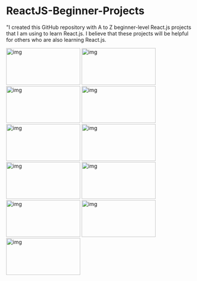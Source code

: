# ReactJS-Beginner-Projects

"I created this GitHub repository with A to Z beginner-level React.js projects that I am using to learn React.js. I believe that these projects will be helpful for others who are also learning React.js.


<div>

<img src="https://res.cloudinary.com/dp9ofsajd/image/upload/v1682086208/mobile_6_xeagxn.png" alt="img" width="200" height="100"/>
<img src="https://res.cloudinary.com/dp9ofsajd/image/upload/v1682086208/mobile_9_fwcopb.png" alt="img" width="200" height="100" />
</div>

<img src="https://res.cloudinary.com/dp9ofsajd/image/upload/v1682086227/mobile_5_ejfm0t.png" alt="img" width="200" height="100"  />
<img src="https://res.cloudinary.com/dp9ofsajd/image/upload/v1682086208/mobile_7_pamh8x.png" alt="img" width="200" height="100"  />
<img src="https://res.cloudinary.com/dp9ofsajd/image/upload/v1682086208/mobile_8_tqkme8.png" alt="img" width="200" height="100"  />
<img src="https://res.cloudinary.com/dp9ofsajd/image/upload/v1682086207/mobile_11_bx5uch.png" alt="img"  width="200" height="100"  />
<img src="https://res.cloudinary.com/dp9ofsajd/image/upload/v1682086207/mobile_13_ydwnby.png" alt="img" width="200" height="100"  />
<img src="https://res.cloudinary.com/dp9ofsajd/image/upload/v1682086206/mobile_10_ebbzwq.png" alt="img"  width="200" height="100"  />
<img src="https://res.cloudinary.com/dp9ofsajd/image/upload/v1682086206/mobile_12_spcytc.png" alt="img" width="200" height="100"  />
<img src="https://res.cloudinary.com/dp9ofsajd/image/upload/v1682086206/mobile_14_zdeexf.png" alt="img"  width="200" height="100" />
<img src="https://res.cloudinary.com/dp9ofsajd/image/upload/v1682086206/mobile_15_zrkdhg.png" alt="img" width="200" height="100"  />
